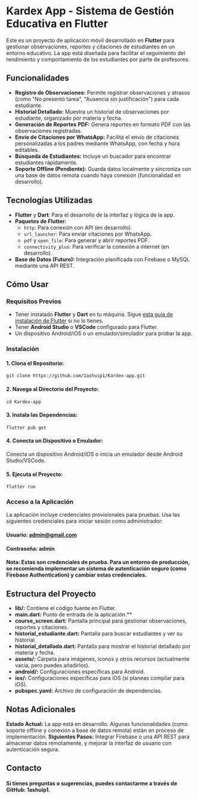 # Kardex App - Sistema de Gestión Educativa en Flutter

Este es un proyecto de aplicación móvil desarrollado en **Flutter** para gestionar observaciones, reportes y citaciones de estudiantes en un entorno educativo. La app está diseñada para facilitar el seguimiento del rendimiento y comportamiento de los estudiantes por parte de profesores.

## Funcionalidades

- **Registro de Observaciones:** Permite registrar observaciones y atrasos (como "No presentó tarea", "Ausencia sin justificación") para cada estudiante.
- **Historial Detallado:** Muestra un historial de observaciones por estudiante, organizado por materia y fecha.
- **Generación de Reportes PDF:** Genera reportes en formato PDF con las observaciones registradas.
- **Envío de Citaciones por WhatsApp:** Facilita el envío de citaciones personalizadas a los padres mediante WhatsApp, con fecha y hora editables.
- **Búsqueda de Estudiantes:** Incluye un buscador para encontrar estudiantes rápidamente.
- **Soporte Offline (Pendiente):** Guarda datos localmente y sincroniza con una base de datos remota cuando haya conexión (funcionalidad en desarrollo).

## Tecnologías Utilizadas

- **Flutter** y **Dart**: Para el desarrollo de la interfaz y lógica de la app.
- **Paquetes de Flutter:**
  - `http`: Para conexión con API (en desarrollo).
  - `url_launcher`: Para enviar citaciones por WhatsApp.
  - `pdf` y `open_file`: Para generar y abrir reportes PDF.
  - `connectivity_plus`: Para verificar la conexión a internet (en desarrollo).
- **Base de Datos (Futuro):** Integración planificada con Firebase o MySQL mediante una API REST.

## Cómo Usar

### Requisitos Previos

- Tener instalado **Flutter** y **Dart** en tu máquina. Sigue [esta guía de instalación de Flutter](https://flutter.dev/docs/get-started/install) si no lo tienes.
- Tener **Android Studio** o **VSCode** configurado para Flutter.
- Un dispositivo Android/iOS o un emulador/simulador para probar la app.

### Instalación

#### 1. Clona el Repositorio:
   ```
   git clone https://github.com/1ashuip1/Kardex-app.git
   ```
#### 2. Navega al Directorio del Proyecto:
  ```
  cd Kardex-app
  ```
#### 3. Instala las Dependencias:
```
flutter pub get
```
#### 4. Conecta un Dispositivo o Emulador:
Conecta un dispositivo Android/iOS o inicia un emulador desde Android Studio/VSCode.
#### 5. Ejecuta el Proyecto:
```
flutter run
```
### Acceso a la Aplicación
La aplicación incluye credenciales provisionales para pruebas. Usa las siguientes credenciales para iniciar sesión como administrador:

#### Usuario: admin@gmail.com
#### Contraseña: admin
#### Nota: Estas son credenciales de prueba. Para un entorno de producción, se recomienda implementar un sistema de autenticación seguro (como Firebase Authentication) y cambiar estas credenciales.

## Estructura del Proyecto
- **lib/:** Contiene el código fuente en Flutter.
- **main.dart:** Punto de entrada de la aplicación.**
- **course_screen.dart:** Pantalla principal para gestionar observaciones, reportes y citaciones.
- **historial_estudiante.dart:** Pantalla para buscar estudiantes y ver su historial.
- **historial_detallado.dart:** Pantalla para mostrar el historial detallado por materia y fecha.
- **assets/:** Carpeta para imágenes, iconos y otros recursos (actualmente vacía, pero puedes añadirlos).
- **android/:** Configuraciones específicas para Android.
- **ios/:** Configuraciones específicas para iOS (si planeas compilar para iOS).
- **pubspec.yaml:** Archivo de configuración de dependencias.

## Notas Adicionales
**Estado Actual:** La app está en desarrollo. Algunas funcionalidades (como soporte offline y conexión a base de datos remota) están en proceso de implementación.
**Siguientes Pasos:** Integrar Firebase o una API REST para almacenar datos remotamente, y mejorar la interfaz de usuario con autenticación segura.
## Contacto
#### Si tienes preguntas o sugerencias, puedes contactarme a través de GitHub: 1ashuip1.
